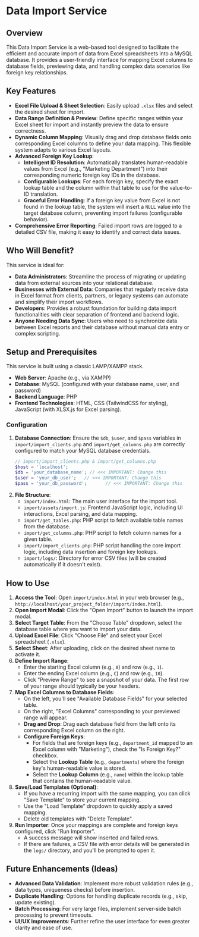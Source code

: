 # Data Import Service

## Overview

This Data Import Service is a web-based tool designed to facilitate the efficient and accurate import of data from Excel spreadsheets into a MySQL database. It provides a user-friendly interface for mapping Excel columns to database fields, previewing data, and handling complex data scenarios like foreign key relationships.

## Key Features

*   **Excel File Upload & Sheet Selection**: Easily upload `.xlsx` files and select the desired sheet for import.
*   **Data Range Definition & Preview**: Define specific ranges within your Excel sheet for import and instantly preview the data to ensure correctness.
*   **Dynamic Column Mapping**: Visually drag and drop database fields onto corresponding Excel columns to define your data mapping. This flexible system adapts to various Excel layouts.
*   **Advanced Foreign Key Lookup**:
    *   **Intelligent ID Resolution**: Automatically translates human-readable values from Excel (e.g., "Marketing Department") into their corresponding numeric foreign key IDs in the database.
    *   **Configurable Lookups**: For each foreign key, specify the exact lookup table and the column within that table to use for the value-to-ID translation.
    *   **Graceful Error Handling**: If a foreign key value from Excel is not found in the lookup table, the system will insert a `NULL` value into the target database column, preventing import failures (configurable behavior).
*   **Comprehensive Error Reporting**: Failed import rows are logged to a detailed CSV file, making it easy to identify and correct data issues.

## Who Will Benefit?

This service is ideal for:

*   **Data Administrators**: Streamline the process of migrating or updating data from external sources into your relational database.
*   **Businesses with External Data**: Companies that regularly receive data in Excel format from clients, partners, or legacy systems can automate and simplify their import workflows.
*   **Developers**: Provides a robust foundation for building data import functionalities with clear separation of frontend and backend logic.
*   **Anyone Needing Data Sync**: Users who need to synchronize data between Excel reports and their database without manual data entry or complex scripting.

## Setup and Prerequisites

This service is built using a classic LAMP/XAMPP stack.

*   **Web Server**: Apache (e.g., via XAMPP)
*   **Database**: MySQL (configured with your database name, user, and password)
*   **Backend Language**: PHP
*   **Frontend Technologies**: HTML, CSS (TailwindCSS for styling), JavaScript (with XLSX.js for Excel parsing).

### Configuration

1.  **Database Connection**: Ensure the `$db`, `$user`, and `$pass` variables in `import/import_clients.php` and `import/get_columns.php` are correctly configured to match your MySQL database credentials.
    ```php
    // import/import_clients.php & import/get_columns.php
    $host = 'localhost';
    $db = 'your_database_name'; // <<< IMPORTANT: Change this
    $user = 'your_db_user';   // <<< IMPORTANT: Change this
    $pass = 'your_db_password';       // <<< IMPORTANT: Change this
    ```
2.  **File Structure**:
    *   `import/index.html`: The main user interface for the import tool.
    *   `import/assets/import.js`: Frontend JavaScript logic, including UI interactions, Excel parsing, and data mapping.
    *   `import/get_tables.php`: PHP script to fetch available table names from the database.
    *   `import/get_columns.php`: PHP script to fetch column names for a given table.
    *   `import/import_clients.php`: PHP script handling the core import logic, including data insertion and foreign key lookups.
    *   `import/logs/`: Directory for error CSV files (will be created automatically if it doesn't exist).

## How to Use

1.  **Access the Tool**: Open `import/index.html` in your web browser (e.g., `http://localhost/your_project_folder/import/index.html`).
2.  **Open Import Modal**: Click the "Open Import" button to launch the import modal.
3.  **Select Target Table**: From the "Choose Table" dropdown, select the database table where you want to import your data.
4.  **Upload Excel File**: Click "Choose File" and select your Excel spreadsheet (`.xlsx`).
5.  **Select Sheet**: After uploading, click on the desired sheet name to activate it.
6.  **Define Import Range**:
    *   Enter the starting Excel column (e.g., `A`) and row (e.g., `1`).
    *   Enter the ending Excel column (e.g., `C`) and row (e.g., `10`).
    *   Click "Preview Range" to see a snapshot of your data. The first row of your range should typically be your headers.
7.  **Map Excel Columns to Database Fields**:
    *   On the left, you'll see "Available Database Fields" for your selected table.
    *   On the right, "Excel Columns" corresponding to your previewed range will appear.
    *   **Drag and Drop**: Drag each database field from the left onto its corresponding Excel column on the right.
    *   **Configure Foreign Keys**:
        *   For fields that are foreign keys (e.g., `department_id` mapped to an Excel column with "Marketing"), check the "Is Foreign Key?" checkbox.
        *   Select the **Lookup Table** (e.g., `departments`) where the foreign key's human-readable value is stored.
        *   Select the **Lookup Column** (e.g., `name`) within the lookup table that contains the human-readable value.
8.  **Save/Load Templates (Optional)**:
    *   If you have a recurring import with the same mapping, you can click "Save Template" to store your current mapping.
    *   Use the "Load Template" dropdown to quickly apply a saved mapping.
    *   Delete old templates with "Delete Template".
9.  **Run Importer**: Once your mappings are complete and foreign keys configured, click "Run Importer".
    *   A success message will show inserted and failed rows.
    *   If there are failures, a CSV file with error details will be generated in the `logs/` directory, and you'll be prompted to open it.

## Future Enhancements (Ideas)

*   **Advanced Data Validation**: Implement more robust validation rules (e.g., data types, uniqueness checks) before insertion.
*   **Duplicate Handling**: Options for handling duplicate records (e.g., skip, update existing).
*   **Batch Processing**: For very large files, implement server-side batch processing to prevent timeouts.
*   **UI/UX Improvements**: Further refine the user interface for even greater clarity and ease of use. 